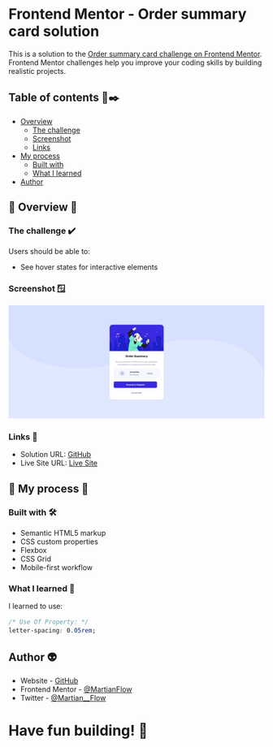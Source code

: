# Frontend Mentor - Order summary card solution

This is a solution to the [Order summary card challenge on Frontend Mentor](https://www.frontendmentor.io/challenges/order-summary-component-QlPmajDUj). Frontend Mentor challenges help you improve your coding skills by building realistic projects. 

## Table of contents 📝✒️

- [Overview](#overview)
  - [The challenge](#the-challenge)
  - [Screenshot](#screenshot)
  - [Links](#links)
- [My process](#my-process)
  - [Built with](#built-with)
  - [What I learned](#what-i-learned)
- [Author](#author)


## 📇 Overview 📇

### The challenge ✔️

Users should be able to:

- See hover states for interactive elements

### Screenshot 🪟

![](./Screenshot.jpg)

### Links 🔗

- Solution URL: [GitHub](https://github.com/MartianFlow/challengue-order-summary-component)
- Live Site URL: [Live Site](https://martianflow.github.io/challengue-order-summary-component/)

## 🧩 My process 🧩

### Built with  🛠

- Semantic HTML5 markup
- CSS custom properties
- Flexbox
- CSS Grid
- Mobile-first workflow

### What I learned 🥇

I learned to use:

```css
/* Use Of Property: */
letter-spacing: 0.05rem;
```

## Author 👽

- Website - [GitHub](https://github.com/MartianFlow)
- Frontend Mentor - [@MartianFlow](https://www.frontendmentor.io/profile/MartianFlow)
- Twitter - [@Martian__Flow](https://twitter.com/Martian__Flow)


#  Have fun building! 🚀